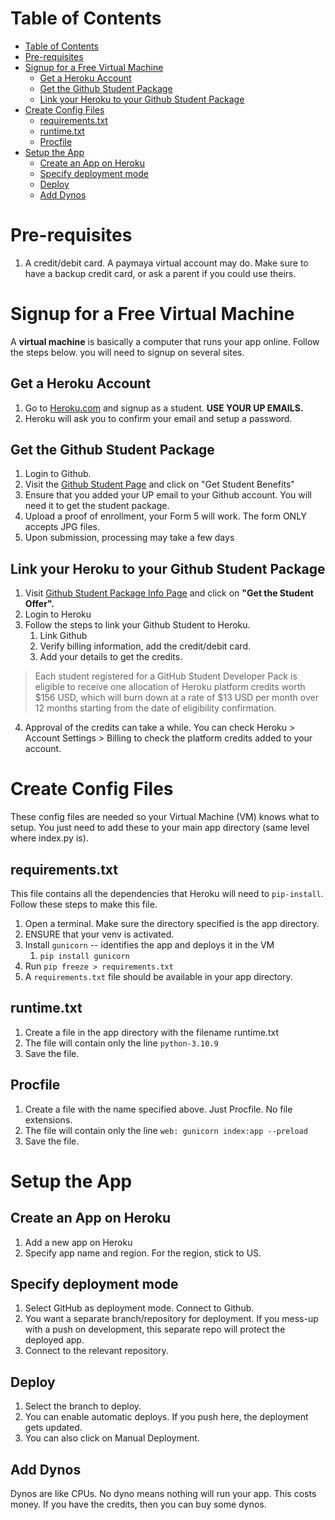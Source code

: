 ﻿# Table of Contents

- [Table of Contents](#table-of-contents)
- [Pre-requisites](#pre-requisites)
- [Signup for a Free Virtual Machine](#signup-for-a-free-virtual-machine)
  - [Get a Heroku Account](#get-a-heroku-account)
  - [Get the Github Student Package](#get-the-github-student-package)
  - [Link your Heroku to your Github Student Package](#link-your-heroku-to-your-github-student-package)
- [Create Config Files](#create-config-files)
  - [requirements.txt](#requirementstxt)
  - [runtime.txt](#runtimetxt)
  - [Procfile](#procfile)
- [Setup the App](#setup-the-app)
  - [Create an App on Heroku](#create-an-app-on-heroku)
  - [Specify deployment mode](#specify-deployment-mode)
  - [Deploy](#deploy)
  - [Add Dynos](#add-dynos)


# Pre-requisites
1. A credit/debit card. A paymaya virtual account may do. Make sure to have a backup credit card, or ask a parent if you could use theirs. 

# Signup for a Free Virtual Machine
A **virtual machine** is basically a computer that runs your app online. Follow the steps below. you will need to signup on several sites.

## Get a Heroku Account
1. Go to [Heroku.com](https://id.heroku.com/login) and signup as a student. **USE YOUR UP EMAILS.**
2. Heroku will ask you to confirm your email and setup a password.

## Get the Github Student Package
1. Login to Github.
2. Visit the [Github Student Page](https://education.github.com/benefits?type=student) and click on "Get Student Benefits"
3. Ensure that you added your UP email to your Github account. You will need it to get the student package.
4. Upload a proof of enrollment, your Form 5 will work. The form ONLY accepts JPG files. 
5. Upon submission, processing may take a few days



## Link your Heroku to your Github Student Package
1. Visit [Github Student Package Info Page](https://www.heroku.com/github-students) and click on **"Get the Student Offer".**
2. Login to Heroku
3. Follow the steps to link your Github Student to Heroku.
   1. Link Github
   2. Verify billing information, add the credit/debit card.
   3. Add your details to get the credits. 

> Each student registered for a GitHub Student Developer Pack is eligible to receive one allocation of Heroku platform credits worth \$156 USD, which will burn down at a rate of $13 USD per month over 12 months starting from the date of eligibility confirmation.

4. Approval of the credits can take a while. You can check Heroku > Account Settings > Billing to check the platform credits added to your account. 

# Create Config Files
These config files are needed so your Virtual Machine (VM) knows what to setup. You just need to add these to your main app directory (same level where index.py is).

## requirements.txt 
This file contains all the dependencies that Heroku will need to `pip-install`. Follow these steps to make this file. 
1. Open a terminal. Make sure the directory specified is the app directory. 
2. ENSURE that your venv is activated.
3. Install `gunicorn` -- identifies the app and deploys it in the VM
   1. `pip install gunicorn`
4. Run `pip freeze > requirements.txt`
5. A `requirements.txt` file should be available in your app directory. 

## runtime.txt
1. Create a file in the app directory with the filename runtime.txt
2. The file will contain only the line `python-3.10.9`
3. Save the file.

## Procfile
1. Create a file with the name specified above. Just Procfile. No file extensions.
2. The file will contain only the line `web: gunicorn index:app --preload`
3. Save the file.

# Setup the App

## Create an App on Heroku
1. Add a new app on Heroku
2. Specify app name and region. For the region, stick to US.

## Specify deployment mode
1. Select GitHub as deployment mode. Connect to Github.
2. You want a separate branch/repository for deployment. If you mess-up with a push on development, this separate repo will protect the deployed app.
3. Connect to the relevant repository.

## Deploy
1. Select the branch to deploy. 
2. You can enable automatic deploys. If you push here, the deployment gets updated.
3. You can also click on Manual Deployment. 

## Add Dynos
Dynos are like CPUs. No dyno means nothing will run your app. This costs money. If you have the credits, then you can buy some dynos. 